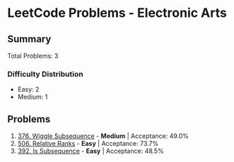 # LeetCode Problems - Electronic Arts

## Summary
Total Problems: 3

### Difficulty Distribution

- Easy: 2
- Medium: 1

## Problems

1. [376. Wiggle Subsequence](https://leetcode.com/problems/wiggle-subsequence/) - **Medium** | Acceptance: 49.0%
2. [506. Relative Ranks](https://leetcode.com/problems/relative-ranks/) - **Easy** | Acceptance: 73.7%
3. [392. Is Subsequence](https://leetcode.com/problems/is-subsequence/) - **Easy** | Acceptance: 48.5%